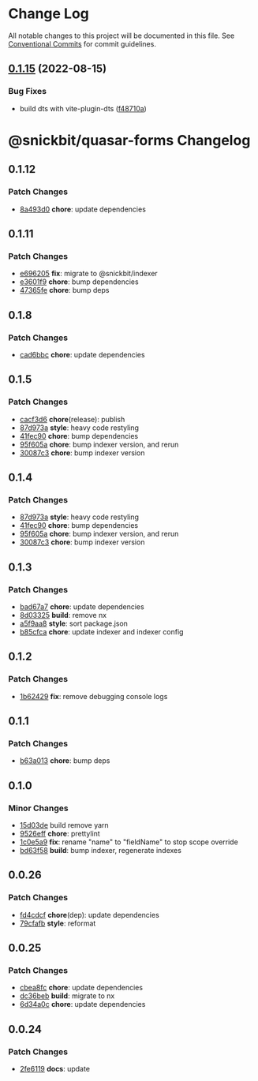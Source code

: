 # Change Log

All notable changes to this project will be documented in this file.
See [Conventional Commits](https://conventionalcommits.org) for commit guidelines.

## [0.1.15](https://github.com/snickbit/quasar-plugins/compare/@snickbit/quasar-forms@0.1.14...@snickbit/quasar-forms@0.1.15) (2022-08-15)

### Bug Fixes

* build dts with vite-plugin-dts ([f48710a](https://github.com/snickbit/quasar-plugins/commit/f48710ab5ec448322a7f54b13416bfb7ac50716b))

# @snickbit/quasar-forms Changelog

## 0.1.12

### Patch Changes

- [8a493d0](https://github.com/snickbit/quasar/commit/8a493d0) **chore**:  update dependencies

## 0.1.11

### Patch Changes

- [e696205](https://github.com/snickbit/quasar/commit/e696205) **fix**:  migrate to @snickbit/indexer
- [e3601f9](https://github.com/snickbit/quasar/commit/e3601f9) **chore**:  bump dependencies
- [47365fe](https://github.com/snickbit/quasar/commit/47365fe) **chore**:  bump deps

## 0.1.8

### Patch Changes

- [cad6bbc](https://github.com/snickbit/quasar/commit/cad6bbc) **chore**:  update dependencies

## 0.1.5

### Patch Changes

- [cacf3d6](https://github.com/snickbit/quasar/commit/cacf3d6) **chore**(release):  publish
- [87d973a](https://github.com/snickbit/quasar/commit/87d973a) **style**:  heavy code restyling
- [41fec90](https://github.com/snickbit/quasar/commit/41fec90) **chore**:  bump dependencies
- [95f605a](https://github.com/snickbit/quasar/commit/95f605a) **chore**:  bump indexer version, and rerun
- [30087c3](https://github.com/snickbit/quasar/commit/30087c3) **chore**:  bump indexer version

## 0.1.4

### Patch Changes

- [87d973a](https://github.com/snickbit/quasar/commit/87d973a) **style**:  heavy code restyling
- [41fec90](https://github.com/snickbit/quasar/commit/41fec90) **chore**:  bump dependencies
- [95f605a](https://github.com/snickbit/quasar/commit/95f605a) **chore**:  bump indexer version, and rerun
- [30087c3](https://github.com/snickbit/quasar/commit/30087c3) **chore**:  bump indexer version

## 0.1.3

### Patch Changes

- [bad67a7](https://github.com/snickbit/quasar/commit/bad67a7) **chore**:  update dependencies
- [8d03325](https://github.com/snickbit/quasar/commit/8d03325) **build**:  remove nx
- [a5f9aa8](https://github.com/snickbit/quasar/commit/a5f9aa8) **style**:  sort package.json
- [b85cfca](https://github.com/snickbit/quasar/commit/b85cfca) **chore**:  update indexer and indexer config

## 0.1.2

### Patch Changes

- [1b62429](https://github.com/snickbit/quasar/commit/1b62429) **fix**:  remove debugging console logs

## 0.1.1

### Patch Changes

- [b63a013](https://github.com/snickbit/quasar/commit/b63a013) **chore**:  bump deps

## 0.1.0

### Minor Changes

- [15d03de](https://github.com/snickbit/quasar/commit/15d03de) build remove yarn
- [9526eff](https://github.com/snickbit/quasar/commit/9526eff) **chore**:  prettylint
- [1c0e5a9](https://github.com/snickbit/quasar/commit/1c0e5a9) **fix**:  rename "name" to "fieldName" to stop scope override
- [bd63f58](https://github.com/snickbit/quasar/commit/bd63f58) **build**:  bump indexer, regenerate indexes

## 0.0.26

### Patch Changes

- [fd4cdcf](https://github.com/snickbit/quasar/commit/fd4cdcf) **chore**(dep):  update dependencies
- [79cfafb](https://github.com/snickbit/quasar/commit/79cfafb) **style**:  reformat

## 0.0.25

### Patch Changes

- [cbea8fc](https://github.com/snickbit/quasar/commit/cbea8fc) **chore**:  update dependencies
- [dc36beb](https://github.com/snickbit/quasar/commit/dc36beb) **build**:  migrate to nx
- [6d34a0c](https://github.com/snickbit/quasar/commit/6d34a0c) **chore**:  update dependencies

## 0.0.24

### Patch Changes

- [2fe6119](https://github.com/snickbit/quasar/commit/2fe6119) **docs**:  update
